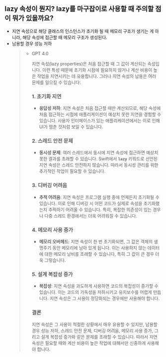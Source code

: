 ## lazy 속성이 뭔지? lazy를 마구잡이로 사용할 때 주의할 점이 뭐가 있을까요?

- 지연 속성으로 해당 클래스의 인스턴스가 초기화 될 때 메모리 구조가 생기는 게 아니라, 해당 속성에 접근할 때 메모리 구조가 생성된다.
- 남용할 경우 성능 저하
    >- GPT 4.0
    >    
    >    지연 속성(lazy properties)은 처음 접근할 때 그 값이 계산되는 속성입니다. 이런 특성 때문에 초기화 시점에 필요하지 않거나 계산 비용이 높은 작업을 지연시키는 데 유용합니다. 그러나 지연 속성의 남용은 여러 문제를 일으킬 수 있습니다:
    >    
    >    ### **1. 초기화 지연**
    >    
    >    - **응답성 저하**: 지연 속성은 처음 접근할 때만 계산되므로, 해당 속성에 처음 접근하는 시점에 애플리케이션이 예상치 못한 지연을 경험할 수 있습니다. 사용자 인터페이스가 있는 애플리케이션에서는 이로 인해 UI가 멈춘 것처럼 보일 수 있습니다.
    >    
    >    ### **2. 스레드 안전 문제**
    >    
    >    - **동시성 문제**: 여러 스레드에서 동시에 지연 속성에 접근하면 예상치 못한 결과를 초래할 수 있습니다. Swift에서 **`lazy`** 키워드로 선언된 지연 속성은 스레드 안전하지 않습니다. 따라서 동시성 관리를 위한 추가적인 작업이 필요할 수 있습니다.
    >    
    >    ### **3. 디버깅 어려움**
    >    
    >    - **추적 어려움**: 지연 속성은 프로그램 실행 중에 언제든지 초기화될 수 있습니다. 이로 인해 디버깅 시 어떤 코드가 실제로 속성을 초기화했는지 추적하기 어려울 수 있습니다. 특히, 복잡한 의존성이 있는 경우나 다중 스레드 환경에서는 더욱 어려워질 수 있습니다.
    >    
    >    ### **4. 메모리 사용 증가**
    >    
    >    - **메모리 오버헤드**: 지연 속성이 한 번 초기화되면, 그 값은 객체의 생명주기 동안 메모리에 남아 있게 됩니다. 이는 사용하지 않는 데이터에 대한 메모리 낭비를 초래할 수 있습니다, 특히 그 값이 큰 경우 더욱 그렇습니다.
    >    
    >    ### **5. 설계 복잡성 증가**
    >    
    >    - **복잡성**: 지연 속성을 과도하게 사용하면 코드의 복잡성이 증가할 수 있습니다. 이는 코드의 가독성을 저하시키고 유지보수를 어렵게 만듭니다. 지연 속성은 그 사용이 정당화되는 경우에만 사용해야 합니다.
    >    
    >    ### **결론**
    >    
    >    지연 속성은 그 사용이 적절한 상황에서 매우 유용할 수 있지만, 남용할 경우 성능 저하, 스레드 안전 문제, 디버깅 어려움, 메모리 사용 증가, 그리고 설계 복잡성 증가와 같은 문제를 초래할 수 있습니다. 따라서 지연 속성은 필요할 때와 계산 비용이 높은 작업에 대해서만 신중하게 사용해야 합니다.